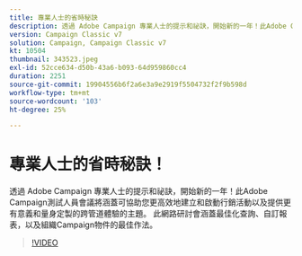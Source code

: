 ```yaml
---
title: 專業人士的省時秘訣
description: 透過 Adobe Campaign 專業人士的提示和祕訣，開始新的一年！此Adobe Campaign測試人員會議將涵蓋可協助您提高效率的主題…… （說明應該介於60到160個字元之間）
version: Campaign Classic v7
solution: Campaign, Campaign Classic v7
kt: 10504
thumbnail: 343523.jpeg
exl-id: 52cce634-d50b-43a6-b093-64d959860cc4
duration: 2251
source-git-commit: 19904556b6f2a6e3a9e2919f5504732f2f9b598d
workflow-type: tm+mt
source-wordcount: '103'
ht-degree: 25%

---
```


# 專業人士的省時秘訣！

透過 Adobe Campaign 專業人士的提示和祕訣，開始新的一年！此Adobe Campaign測試人員會議將涵蓋可協助您更高效地建立和啟動行銷活動以及提供更有意義和量身定製的跨管道體驗的主題。 此網路研討會涵蓋最佳化查詢、自訂報表，以及組織Campaign物件的最佳作法。

>[!VIDEO](https://video.tv.adobe.com/v/343523/?quality=12&learn=on)
